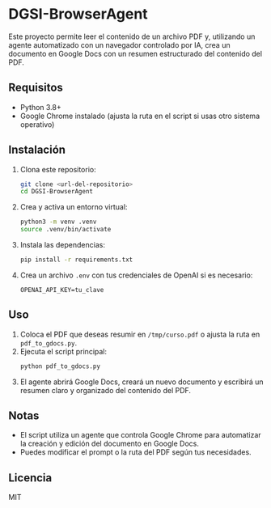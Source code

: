 # DGSI-BrowserAgent

Este proyecto permite leer el contenido de un archivo PDF y, utilizando un agente automatizado con un navegador controlado por IA, crea un documento en Google Docs con un resumen estructurado del contenido del PDF.

## Requisitos

- Python 3.8+
- Google Chrome instalado (ajusta la ruta en el script si usas otro sistema operativo)

## Instalación

1. Clona este repositorio:
   ```bash
   git clone <url-del-repositorio>
   cd DGSI-BrowserAgent
   ```
2. Crea y activa un entorno virtual:
   ```bash
   python3 -m venv .venv
   source .venv/bin/activate
   ```
3. Instala las dependencias:
   ```bash
   pip install -r requirements.txt
   ```
4. Crea un archivo `.env` con tus credenciales de OpenAI si es necesario:
   ```env
   OPENAI_API_KEY=tu_clave
   ```

## Uso

1. Coloca el PDF que deseas resumir en `/tmp/curso.pdf` o ajusta la ruta en `pdf_to_gdocs.py`.
2. Ejecuta el script principal:
   ```bash
   python pdf_to_gdocs.py
   ```
3. El agente abrirá Google Docs, creará un nuevo documento y escribirá un resumen claro y organizado del contenido del PDF.

## Notas
- El script utiliza un agente que controla Google Chrome para automatizar la creación y edición del documento en Google Docs.
- Puedes modificar el prompt o la ruta del PDF según tus necesidades.

## Licencia
MIT 